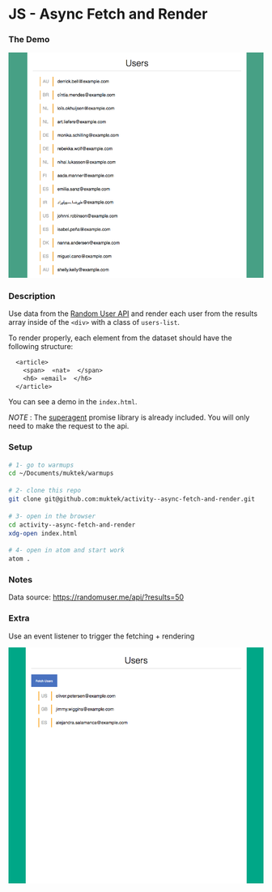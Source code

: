 # JS - Async Fetch and Render

### The Demo
![demo](images/users-data.png)

### Description
Use data from the [Random User API](https://randomuser.me/api/?results=50) and render each user from the results array inside of the `<div>` with a class of `users-list`.

To render properly, each element from the dataset should have the following structure:
```
  <article>
    <span>  «nat»  </span>
    <h6> «email»  </h6>
  </article>
```

You can see a demo in the `index.html`.

*NOTE* : The [superagent](https://github.com/visionmedia/superagent) promise library is already included. You will only need to make the request to the api.


### Setup
```sh
# 1- go to warmups
cd ~/Documents/muktek/warmups

# 2- clone this repo
git clone git@github.com:muktek/activity--async-fetch-and-render.git

# 3- open in the browser
cd activity--async-fetch-and-render
xdg-open index.html

# 4- open in atom and start work
atom .
```

### Notes
Data source:
https://randomuser.me/api/?results=50


### Extra
Use an event listener to trigger the fetching + rendering

![demo](images/fetch-onclick.gif)
